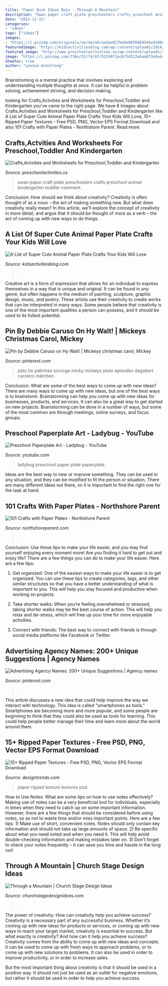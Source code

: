 ```yaml
---
title: "Paper Duck Ideas Baju - Through A Mountain"
description: "Swan paper craft plate preschoolers crafts preschool animal kindergarten toddler comment"
date: "2022-12-11"
categories:
- "ideas"
tags: ["ideas"]
images:
- "https://i.pinimg.com/originals/ae/da/e0/aedae027bdde0076069345e83d0e692f.jpg"
featuredImage: "https://kidsactivitiesblog.com/wp-content/uploads/2014/12/22-Paper-Plate-Animals-a.jpg"
featured_image: "http://www.preschoolactivities.us/wp-content/uploads/2014/12/paper-plate-swan-craft-for-preschoolers.jpg"
image: "https://i.pinimg.com/736x/52/f4/6f/52f46f1acb73d512a6aa873e5ed423e0.jpg"
ShowToc: true
author: "Leonie Armstrong"
---
```



Brainstroming is a mental practice that involves exploring and understanding multiple thoughts at once. It can be helpful in problem solving, achievement striving, and decision making.

	

		
looking for Crafts,Actvities and Worksheets for Preschool,Toddler and Kindergarten you've came to the right page. We have 8 Images about Crafts,Actvities and Worksheets for Preschool,Toddler and Kindergarten like A List of Super Cute Animal Paper Plate Crafts Your Kids Will Love, 15+ Ripped Paper Textures - Free PSD, PNG, Vector EPS Format Download and also 101 Crafts with Paper Plates - Northshore Parent. Read more:
		
    
## Crafts,Actvities And Worksheets For Preschool,Toddler And Kindergarten

<img loading=lazy src="http://www.preschoolactivities.us/wp-content/uploads/2014/12/paper-plate-swan-craft-for-preschoolers.jpg" onerror="this.onerror=null;this.src='https://tse2.mm.bing.net/th?id=OIP.NwdW6TAMdzPITWdssgkkYQHaFj&amp;pid=15.1';" alt="Crafts,Actvities and Worksheets for Preschool,Toddler and Kindergarten">

_Source: preschoolactivities.us_

>swan paper craft plate preschoolers crafts preschool animal kindergarten toddler comment. 

	

Conclusion: How should we think about creativity?
Creativity is often thought of as a noun – the act of making something new. But what does creativity really mean? In this article, we'll explore the concept of creativity in more detail, and argue that it should be thought of more as a verb – the act of coming up with new ways to do things.

    
## A List Of Super Cute Animal Paper Plate Crafts Your Kids Will Love

<img loading=lazy src="https://kidsactivitiesblog.com/wp-content/uploads/2014/12/22-Paper-Plate-Animals-a.jpg" onerror="this.onerror=null;this.src='https://tse2.mm.bing.net/th?id=OIP.rqkFfsfjUEVA05jCKdVsIgHaLH&amp;pid=15.1';" alt="A List of Super Cute Animal Paper Plate Crafts Your Kids Will Love">

_Source: kidsactivitiesblog.com_

>. 

	

Creative art is a form of expression that allows for an individual to express themselves in a way that is unique and original. It can be found in any genre, but often happens in the medium of painting, sculpture, graphic design, music, and poetry. These artists use their creativity to create works that can be interpreted in many ways. Some people believe that creativity is one of the most important qualities a person can possess, and it should be used to its fullest potential.

    
## Pin By Debbie Caruso On Hy Walt! | Mickeys Christmas Carol, Mickey

<img loading=lazy src="https://i.pinimg.com/originals/ae/da/e0/aedae027bdde0076069345e83d0e692f.jpg" onerror="this.onerror=null;this.src='https://tse2.mm.bing.net/th?id=OIP.SOZpLodblIRcT457RzqO3wHaJ5&amp;pid=15.1';" alt="Pin by Debbie Caruso on Hy Walt! | Mickeys christmas carol, Mickey">

_Source: pinterest.com_

>pato tio patinhas scrooge micky mickeys pluto episodes dagobert carolers märchen. 

	

Conclusion: What are some of the best ways to come up with new ideas?
There are many ways to come up with new ideas, but one of the best ways is to brainstorm. Brainstorming can help you come up with new ideas for businesses, products, and services. It can also be a great way to get started on new projects. Brainstorming can be done in a number of ways, but some of the most common are through meetings, online surveys, and focus groups.

    
## Preschool Paperplate Art - Ladybug - YouTube

<img loading=lazy src="http://i1.ytimg.com/vi/ipLcwEhp3yk/hqdefault.jpg" onerror="this.onerror=null;this.src='https://tse4.mm.bing.net/th?id=OIP.mc20pind7cRqB8x7ANd1LQHaFj&amp;pid=15.1';" alt="Preschool Paperplate Art - Ladybug - YouTube">

_Source: youtube.com_

>ladybug preschool paper plate paperplate. 

	

Ideas are the best way to new or improve something. They can be used in any situation, and they can be modified to fit the person or situation. There are many different ideas out there, so it is important to find the right one for the task at hand.

    
## 101 Crafts With Paper Plates - Northshore Parent

<img loading=lazy src="https://northshoreparent.com/wp-content/uploads/2014/09/fox-cover-2-a-682x1024.jpg" onerror="this.onerror=null;this.src='https://tse4.mm.bing.net/th?id=OIP.GvHlmMylGNn8sxpZk3FLaQHaLH&amp;pid=15.1';" alt="101 Crafts with Paper Plates - Northshore Parent">

_Source: northshoreparent.com_

>. 

	

Conclusion: Use these tips to make your life easier, and you may find yourself enjoying every moment more!
Are you finding it hard to get out and enjoy life? There are a few things you can do to make your life easier. Here are a few tips: 
1. Get organized: One of the easiest ways to make your life easier is to get organized. You can use these tips to create categories, tags, and other similar structures so that you have a better understanding of what is important to you. This will help you stay focused and productive when working on projects. 

2. Take shorter walks: When you’re feeling overwhelmed or stressed, taking shorter walks may be the best course of action. This will help you relax and de-stress, which will free up your time for more enjoyable activities. 

3. Connect with friends: The best way to connect with friends is through social media platforms like Facebook or Twitter.

    
## Advertising Agency Names: 200+ Unique Suggestions | Agency Names

<img loading=lazy src="https://i.pinimg.com/736x/52/f4/6f/52f46f1acb73d512a6aa873e5ed423e0.jpg" onerror="this.onerror=null;this.src='https://tse2.mm.bing.net/th?id=OIP.zSCyMs8YLX0Ax5r0brp2bwHaU8&amp;pid=15.1';" alt="Advertising Agency Names: 200+ Unique Suggestions | Agency names">

_Source: pinterest.com_

>. 

	

This article discusses a new idea that could help improve the way we interact with technology. This idea is called "smartphones as tools." Smartphones are becoming more and more popular, and some people are beginning to think that they could also be used as tools for learning. This could help people better manage their time and learn more about the world around them.

    
## 15+ Ripped Paper Textures - Free PSD, PNG, Vector EPS Format Download

<img loading=lazy src="https://images.designtrends.com/wp-content/uploads/2016/08/14145727/Vintage-Ripped-Paper-Texture.jpg" onerror="this.onerror=null;this.src='https://tse1.mm.bing.net/th?id=OIP.Z_k6caiFaM9CcTHDAWvV2wHaFb&amp;pid=15.1';" alt="15+ Ripped Paper Textures - Free PSD, PNG, Vector EPS Format Download">

_Source: designtrends.com_

>paper ripped texture textures psd. 

	

How to Use Notes: What are some tips on how to use notes effectively?
Making use of notes can be a very beneficial tool for individuals, especially in times when they need to catch up on some important information. However, there are a few things that should be considered before using notes, so as not to waste time and/or miss important points. Here are a few tips: 1) Make use of short, convenient notes. Notes should only contain key information and should not take up large amounts of space. 2) Be specific about what you need noted and when you need it. This will help avoid double-checking information and making mistakes later on. 3) Don’t forget to check your notes frequently – it can save you time and hassle in the long run!

    
## Through A Mountain | Church Stage Design Ideas

<img loading=lazy src="https://churchstagedesignideas.com/wp-content/uploads/2013/10/IMG_0446-600x800.jpg" onerror="this.onerror=null;this.src='https://tse3.mm.bing.net/th?id=OIP.hukG7p7C_kv6xV0gQUyGPQHaJ4&amp;pid=15.1';" alt="Through a Mountain | Church Stage Design Ideas">

_Source: churchstagedesignideas.com_

>. 

	

The power of creativity: How can creativity help you achieve success?
Creativity is a necessary part of any successful business. Whether it’s coming up with new ideas for products or services, or coming up with new ways to reach your target market, creativity is essential to success. But what exactly is creativity? And how can it help you achieve success?
Creativity comes from the ability to come up with new ideas and concepts. It can be used to come up with fresh ways to approach problems, or to come up with new solutions to problems. It can also be used in order to improve productivity, or in order to increase sales.

But the most important thing about creativity is that it should be used in a positive way. It should not just be used as an outlet for negative emotions, but rather it should be used in order to help you achieve success.

